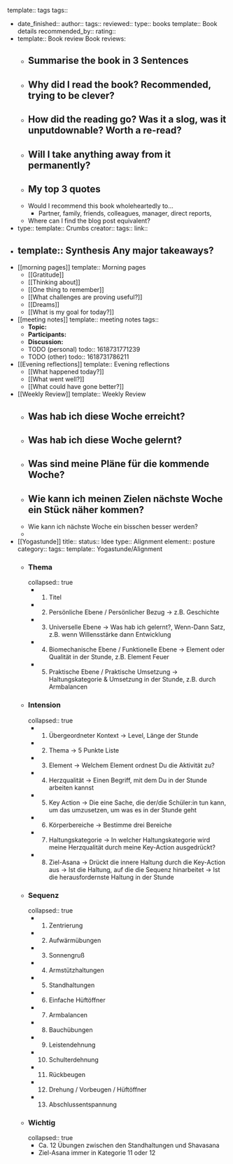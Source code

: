 template:: tags
tags::

- date_finished:: 
  author:: 
  tags:: 
  reviewed:: 
  type:: books
  template:: Book details
  recommended_by:: 
  rating::
- template:: Book review
  Book reviews:
	- Summarise the book in 3 Sentences
		-
	- Why did I read the book? Recommended, trying to be clever?
		-
	- How did the reading go? Was it a slog, was it unputdownable? Worth a re-read?
		-
	- Will I take anything away from it permanently?
		-
	- My top 3 quotes
		-
	- Would I recommend this book wholeheartedly to...
		- Partner, family, friends, colleagues, manager, direct reports,
	- Where can I find the blog post equivalent?
- type:: 
  template:: Crumbs
  creator:: 
  tags:: 
  link::
- template:: Synthesis
  Any major takeaways?
	-
- [[morning pages]]
  template:: Morning pages
	- [[Gratitude]]
	- [[Thinking about]]
	- [[One thing to remember]]
	- [[What challenges are proving useful?]]
	- [[Dreams]]
	- [[What is my goal for today?]]
- [[meeting notes]]
  template:: meeting notes
  tags::
	- **Topic:**
	- **Participants:**
	- **Discussion:**
	- TODO (personal)
	  todo:: 1618731771239
	- TODO (other)
	  todo:: 1618731786211
- [[Evening reflections]]
  template:: Evening reflections
	- [[What happened today?]]
	- [[What went well?]]
	- [[What could have gone better?]]
- [[Weekly Review]]
  template:: Weekly Review
	- Was hab ich diese Woche erreicht?
		-
	- Was hab ich diese Woche gelernt?
		-
	- Was sind meine Pläne für die kommende Woche?
		-
	- Wie kann ich meinen Zielen nächste Woche ein Stück näher kommen?
		-
	- Wie kann ich nächste Woche ein bisschen besser werden?
	-
- [[Yogastunde]]
  title::
  status:: Idee
  type:: Alignment
  element::
  posture category::
  tags::
  template:: Yogastunde/Alignment
	- ### Thema
	  collapsed:: true
		- 1. Titel
		- 2. Persönliche Ebene / Persönlicher Bezug
		  → z.B. Geschichte
		- 3. Universelle Ebene
		  → Was hab ich gelernt?, Wenn-Dann Satz, z.B. wenn Willensstärke dann Entwicklung
		- 4. Biomechanische Ebene / Funktionelle Ebene
		  → Element oder Qualität in der Stunde, z.B. Element Feuer
		- 5. Praktische Ebene / Praktische Umsetzung
		  → Haltungskategorie & Umsetzung in der Stunde, z.B. durch Armbalancen
	- ### Intension
	  collapsed:: true
		- 1. Übergeordneter Kontext
		  → Level, Länge der Stunde
		- 2. Thema
		  → 5 Punkte Liste
		- 3. Element
		  → Welchem Element ordnest Du die Aktivität zu?
		- 4. Herzqualität
		  → Einen Begriff, mit dem Du in der Stunde arbeiten kannst
		- 5. Key Action
		  → Die eine Sache, die der/die Schüler:in tun kann, um das umzusetzen, um was es in der Stunde geht
		- 6. Körperbereiche
		  → Bestimme drei Bereiche
		- 7. Haltungskategorie
		  → In welcher Haltungskategorie wird meine Herzqualität durch meine Key-Action ausgedrückt?
		- 8. Ziel-Asana
		  → Drückt die innere Haltung durch die Key-Action aus
		  → Ist die Haltung, auf die die Sequenz hinarbeitet
		  → Ist die herausfordernste Haltung in der Stunde
	- ### Sequenz
	  collapsed:: true
		- 1. Zentrierung
		- 2. Aufwärmübungen
		- 3. Sonnengruß
		- 4. Armstützhaltungen
		- 5. Standhaltungen
		- 6. Einfache Hüftöffner
		- 7. Armbalancen
		- 8. Bauchübungen
		- 9. Leistendehnung
		- 10. Schulterdehnung
		- 11. Rückbeugen
		- 12. Drehung / Vorbeugen / Hüftöffner
		- 13. Abschlussentspannung
	- ### Wichtig
	  collapsed:: true
		- Ca. 12 Übungen zwischen den Standhaltungen und Shavasana
		- Ziel-Asana immer in Kategorie 11 oder 12